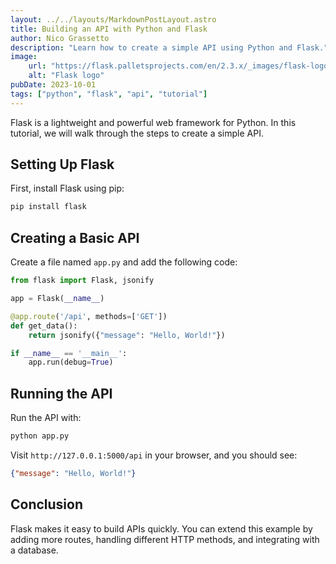```yaml
---
layout: ../../layouts/MarkdownPostLayout.astro
title: Building an API with Python and Flask
author: Nico Grassetto
description: "Learn how to create a simple API using Python and Flask."
image:
    url: "https://flask.palletsprojects.com/en/2.3.x/_images/flask-logo.png"
    alt: "Flask logo"
pubDate: 2023-10-01
tags: ["python", "flask", "api", "tutorial"]
---
```

Flask is a lightweight and powerful web framework for Python. In this tutorial, we will walk through the steps to create a simple API.

## Setting Up Flask

First, install Flask using pip:

```bash
pip install flask
```

## Creating a Basic API

Create a file named `app.py` and add the following code:

```python
from flask import Flask, jsonify

app = Flask(__name__)

@app.route('/api', methods=['GET'])
def get_data():
    return jsonify({"message": "Hello, World!"})

if __name__ == '__main__':
    app.run(debug=True)
```

## Running the API

Run the API with:

```bash
python app.py
```

Visit `http://127.0.0.1:5000/api` in your browser, and you should see:

```json
{"message": "Hello, World!"}
```

## Conclusion

Flask makes it easy to build APIs quickly. You can extend this example by adding more routes, handling different HTTP methods, and integrating with a database.